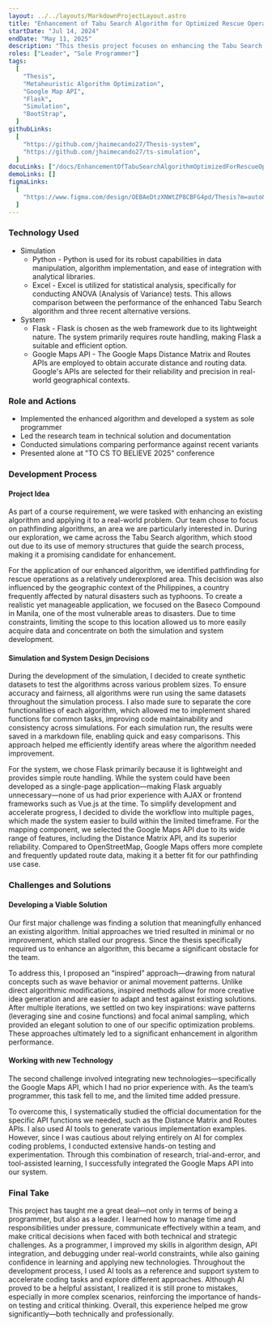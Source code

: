```yaml
---
layout: ../../layouts/MarkdownProjectLayout.astro
title: "Enhancement of Tabu Search Algorithm for Optimized Rescue Operation"
startDate: "Jul 14, 2024"
endDate: "May 11, 2025"
description: "This thesis project focuses on enhancing the Tabu Search algorithm by addressing its recent challenges. The improved algorithm is subsequently applied to a real-world problem to demonstrate its practical utility. This project was undertaken as part of a course requirement."
roles: ["Leader", "Sole Programmer"]
tags:
  [
    "Thesis",
    "Metaheuristic Algorithm Optimization",
    "Google Map API",
    "Flask",
    "Simulation",
    "BootStrap",
  ]
githubLinks:
  [
    "https://github.com/jhaimecando27/Thesis-system",
    "https://github.com/jhaimecando27/ts-simulation",
  ]
docuLinks: ["/docs/EnhancementOfTabuSearchAlgorithmOptimizedForRescueOperation.pdf"]
demoLinks: []
figmaLinks:
  [
    "https://www.figma.com/design/OEBAeDtzXNWtZP8CBFG4pd/Thesis?m=auto&t=c61C1rBB6MQNWVN9-1",
  ]
---
```


### Technology Used

- Simulation
  - Python - Python is used for its robust capabilities in data manipulation, algorithm implementation, and ease of integration with analytical libraries.
  - Excel - Excel is utilized for statistical analysis, specifically for conducting ANOVA (Analysis of Variance) tests. This allows comparison between the performance of the enhanced Tabu Search algorithm and three recent alternative versions.
- System
  - Flask - Flask is chosen as the web framework due to its lightweight nature. The system primarily requires route handling, making Flask a suitable and efficient option.
  - Google Maps API - The Google Maps Distance Matrix and Routes APIs are employed to obtain accurate distance and routing data. Google's APIs are selected for their reliability and precision in real-world geographical contexts.

### Role and Actions

- Implemented the enhanced algorithm and developed a system as sole programmer
- Led the research team in technical solution and documentation
- Conducted simulations comparing performance against recent variants
- Presented alone at "TO CS TO BELIEVE 2025" conference

### Development Process

#### Project Idea

As part of a course requirement, we were tasked with enhancing an existing algorithm and applying it to a real-world problem. Our team chose to focus on pathfinding algorithms, an area we are particularly interested in. During our exploration, we came across the Tabu Search algorithm, which stood out due to its use of memory structures that guide the search process, making it a promising candidate for enhancement.

For the application of our enhanced algorithm, we identified pathfinding for rescue operations as a relatively underexplored area. This decision was also influenced by the geographic context of the Philippines, a country frequently affected by natural disasters such as typhoons. To create a realistic yet manageable application, we focused on the Baseco Compound in Manila, one of the most vulnerable areas to disasters. Due to time constraints, limiting the scope to this location allowed us to more easily acquire data and concentrate on both the simulation and system development.

#### Simulation and System Design Decisions

During the development of the simulation, I decided to create synthetic datasets to test the algorithms across various problem sizes. To ensure accuracy and fairness, all algorithms were run using the same datasets throughout the simulation process. I also made sure to separate the core functionalities of each algorithm, which allowed me to implement shared functions for common tasks, improving code maintainability and consistency across simulations. For each simulation run, the results were saved in a markdown file, enabling quick and easy comparisons. This approach helped me efficiently identify areas where the algorithm needed improvement.

For the system, we chose Flask primarily because it is lightweight and provides simple route handling. While the system could have been developed as a single-page application—making Flask arguably unnecessary—none of us had prior experience with AJAX or frontend frameworks such as Vue.js at the time. To simplify development and accelerate progress, I decided to divide the workflow into multiple pages, which made the system easier to build within the limited timeframe. For the mapping component, we selected the Google Maps API due to its wide range of features, including the Distance Matrix API, and its superior reliability. Compared to OpenStreetMap, Google Maps offers more complete and frequently updated route data, making it a better fit for our pathfinding use case.

### Challenges and Solutions

#### Developing a Viable Solution

Our first major challenge was finding a solution that meaningfully enhanced an existing algorithm. Initial approaches we tried resulted in minimal or no improvement, which stalled our progress. Since the thesis specifically required us to enhance an algorithm, this became a significant obstacle for the team.

To address this, I proposed an “inspired” approach—drawing from natural concepts such as wave behavior or animal movement patterns. Unlike direct algorithmic modifications, inspired methods allow for more creative idea generation and are easier to adapt and test against existing solutions. After multiple iterations, we settled on two key inspirations: wave patterns (leveraging sine and cosine functions) and focal animal sampling, which provided an elegant solution to one of our specific optimization problems. These approaches ultimately led to a significant enhancement in algorithm performance.

#### Working with new Technology

The second challenge involved integrating new technologies—specifically the Google Maps API, which I had no prior experience with. As the team’s programmer, this task fell to me, and the limited time added pressure.

To overcome this, I systematically studied the official documentation for the specific API functions we needed, such as the Distance Matrix and Routes APIs. I also used AI tools to generate various implementation examples. However, since I was cautious about relying entirely on AI for complex coding problems, I conducted extensive hands-on testing and experimentation. Through this combination of research, trial-and-error, and tool-assisted learning, I successfully integrated the Google Maps API into our system.

### Final Take

This project has taught me a great deal—not only in terms of being a programmer, but also as a leader. I learned how to manage time and responsibilities under pressure, communicate effectively within a team, and make critical decisions when faced with both technical and strategic challenges. As a programmer, I improved my skills in algorithm design, API integration, and debugging under real-world constraints, while also gaining confidence in learning and applying new technologies. Throughout the development process, I used AI tools as a reference and support system to accelerate coding tasks and explore different approaches. Although AI proved to be a helpful assistant, I realized it is still prone to mistakes, especially in more complex scenarios, reinforcing the importance of hands-on testing and critical thinking. Overall, this experience helped me grow significantly—both technically and professionally.
